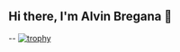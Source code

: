 ## Hi there, I'm Alvin Bregana 👋
--
[![trophy](https://github-profile-trophy.vercel.app/?username=AlvinJohnB)](https://github.com/AlvinJohnB/github-profile-trophy)
<!--
**AlvinJohnB/AlvinJohnB** is a ✨ _special_ ✨ repository because its `README.md` (this file) appears on your GitHub profile.

Here are some ideas to get you started:

- 🔭 I’m currently working on ...
- 🌱 I’m currently learning ...
- 👯 I’m looking to collaborate on ...
- 🤔 I’m looking for help with ...
- 💬 Ask me about ...
- 📫 How to reach me: ...
- 😄 Pronouns: ...
- ⚡ Fun fact: ...
-->
